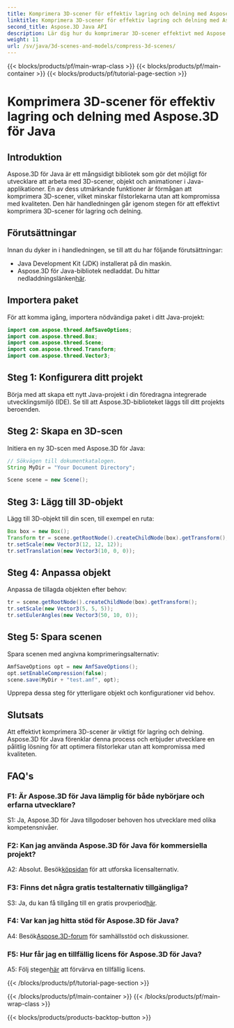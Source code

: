```yaml
---
title: Komprimera 3D-scener för effektiv lagring och delning med Aspose.3D för Java
linktitle: Komprimera 3D-scener för effektiv lagring och delning med Aspose.3D för Java
second_title: Aspose.3D Java API
description: Lär dig hur du komprimerar 3D-scener effektivt med Aspose.3D för Java. Följ vår steg-för-steg-guide för optimal lagring och delning.
weight: 11
url: /sv/java/3d-scenes-and-models/compress-3d-scenes/
---
```


{{< blocks/products/pf/main-wrap-class >}}
{{< blocks/products/pf/main-container >}}
{{< blocks/products/pf/tutorial-page-section >}}

# Komprimera 3D-scener för effektiv lagring och delning med Aspose.3D för Java

## Introduktion

Aspose.3D för Java är ett mångsidigt bibliotek som gör det möjligt för utvecklare att arbeta med 3D-scener, objekt och animationer i Java-applikationer. En av dess utmärkande funktioner är förmågan att komprimera 3D-scener, vilket minskar filstorlekarna utan att kompromissa med kvaliteten. Den här handledningen går igenom stegen för att effektivt komprimera 3D-scener för lagring och delning.

## Förutsättningar

Innan du dyker in i handledningen, se till att du har följande förutsättningar:

- Java Development Kit (JDK) installerat på din maskin.
-  Aspose.3D för Java-bibliotek nedladdat. Du hittar nedladdningslänken[här](https://releases.aspose.com/3d/java/).

## Importera paket

För att komma igång, importera nödvändiga paket i ditt Java-projekt:

```java
import com.aspose.threed.AmfSaveOptions;
import com.aspose.threed.Box;
import com.aspose.threed.Scene;
import com.aspose.threed.Transform;
import com.aspose.threed.Vector3;
```

## Steg 1: Konfigurera ditt projekt

Börja med att skapa ett nytt Java-projekt i din föredragna integrerade utvecklingsmiljö (IDE). Se till att Aspose.3D-biblioteket läggs till ditt projekts beroenden.

## Steg 2: Skapa en 3D-scen

Initiera en ny 3D-scen med Aspose.3D för Java:

```java
// Sökvägen till dokumentkatalogen.
String MyDir = "Your Document Directory";

Scene scene = new Scene();
```

## Steg 3: Lägg till 3D-objekt

Lägg till 3D-objekt till din scen, till exempel en ruta:

```java
Box box = new Box();
Transform tr = scene.getRootNode().createChildNode(box).getTransform();
tr.setScale(new Vector3(12, 12, 12));
tr.setTranslation(new Vector3(10, 0, 0));
```

## Steg 4: Anpassa objekt

Anpassa de tillagda objekten efter behov:

```java
tr = scene.getRootNode().createChildNode(box).getTransform();
tr.setScale(new Vector3(5, 5, 5));
tr.setEulerAngles(new Vector3(50, 10, 0));
```

## Steg 5: Spara scenen

Spara scenen med angivna komprimeringsalternativ:

```java
AmfSaveOptions opt = new AmfSaveOptions();
opt.setEnableCompression(false);
scene.save(MyDir + "test.amf", opt);
```

Upprepa dessa steg för ytterligare objekt och konfigurationer vid behov.

## Slutsats

Att effektivt komprimera 3D-scener är viktigt för lagring och delning. Aspose.3D för Java förenklar denna process och erbjuder utvecklare en pålitlig lösning för att optimera filstorlekar utan att kompromissa med kvaliteten.

## FAQ's

### F1: Är Aspose.3D för Java lämplig för både nybörjare och erfarna utvecklare?

S1: Ja, Aspose.3D för Java tillgodoser behoven hos utvecklare med olika kompetensnivåer.

### F2: Kan jag använda Aspose.3D för Java för kommersiella projekt?

 A2: Absolut. Besök[köpsidan](https://purchase.aspose.com/buy) för att utforska licensalternativ.

### F3: Finns det några gratis testalternativ tillgängliga?

S3: Ja, du kan få tillgång till en gratis provperiod[här](https://releases.aspose.com/).

### F4: Var kan jag hitta stöd för Aspose.3D för Java?

 A4: Besök[Aspose.3D-forum](https://forum.aspose.com/c/3d/18) för samhällsstöd och diskussioner.

### F5: Hur får jag en tillfällig licens för Aspose.3D för Java?

 A5: Följ stegen[här](https://purchase.aspose.com/temporary-license/) att förvärva en tillfällig licens.

{{< /blocks/products/pf/tutorial-page-section >}}

{{< /blocks/products/pf/main-container >}}
{{< /blocks/products/pf/main-wrap-class >}}

{{< blocks/products/products-backtop-button >}}
